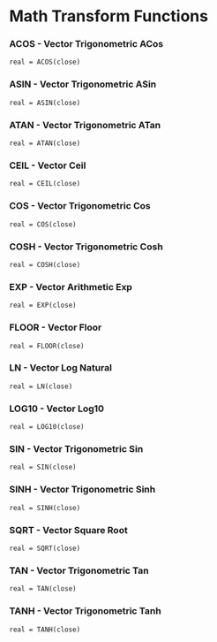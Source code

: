 # Math Transform Functions
### ACOS - Vector Trigonometric ACos
```
real = ACOS(close)
```

### ASIN - Vector Trigonometric ASin
```
real = ASIN(close)
```

### ATAN - Vector Trigonometric ATan
```
real = ATAN(close)
```

### CEIL - Vector Ceil
```
real = CEIL(close)
```

### COS - Vector Trigonometric Cos
```
real = COS(close)
```

### COSH - Vector Trigonometric Cosh
```
real = COSH(close)
```

### EXP - Vector Arithmetic Exp
```
real = EXP(close)
```

### FLOOR - Vector Floor
```
real = FLOOR(close)
```

### LN - Vector Log Natural
```
real = LN(close)
```

### LOG10 - Vector Log10
```
real = LOG10(close)
```

### SIN - Vector Trigonometric Sin
```
real = SIN(close)
```

### SINH - Vector Trigonometric Sinh
```
real = SINH(close)
```

### SQRT - Vector Square Root
```
real = SQRT(close)
```

### TAN - Vector Trigonometric Tan
```
real = TAN(close)
```

### TANH - Vector Trigonometric Tanh
```
real = TANH(close)
```
